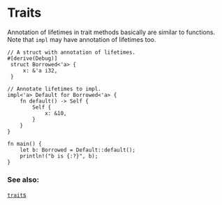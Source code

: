 # Traits

Annotation of lifetimes in trait methods basically are similar to functions.
Note that `impl` may have annotation of lifetimes too.

```rust,editable
// A struct with annotation of lifetimes.
#[derive(Debug)]
 struct Borrowed<'a> {
     x: &'a i32,
 }

// Annotate lifetimes to impl.
impl<'a> Default for Borrowed<'a> {
    fn default() -> Self {
        Self {
            x: &10,
        }
    }
}

fn main() {
    let b: Borrowed = Default::default();
    println!("b is {:?}", b);
}
```

### See also:

[`trait`s][trait]


[trait]: ../../trait.md
